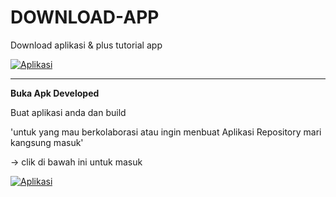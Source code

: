 # DOWNLOAD-APP
Download aplikasi &amp; plus tutorial app

[![Aplikasi](https://api.codacy.com/project/badge/Grade/e03c67b3b4414d2aac614a3d31f91b74)](!:https://www.codacy.com/app/BuatApkOlshop/Android-Studio?utm_source=github.com&amp;utm_medium=referral&amp;utm_content=BuatApkOlshop/Android-Studio&amp;utm_campaign=Badge_Grade)

---

**Buka Apk Developed**

Buat aplikasi anda dan build

'untuk yang mau berkolaborasi atau ingin menbuat Aplikasi Repository mari kangsung masuk'

-> clik di bawah ini untuk masuk

[![Aplikasi](https://api.codacy.com/project/badge/Grade/e03c67b3b4414d2aac614a3d31f91b74)]( https://github.com/on-aplikasi-android/DOWNLOAD-APP)
